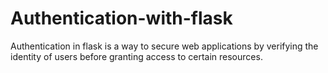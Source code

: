 # Authentication-with-flask
Authentication in flask is a way to secure web applications by verifying the identity of users before granting access to certain resources.
